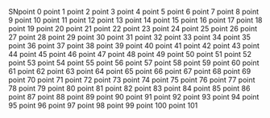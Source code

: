 SNpoint 0
point 1
point 2
point 3
point 4
point 5
point 6
point 7
point 8
point 9
point 10
point 11
point 12
point 13
point 14
point 15
point 16
point 17
point 18
point 19
point 20
point 21
point 22
point 23
point 24
point 25
point 26
point 27
point 28
point 29
point 30
point 31
point 32
point 33
point 34
point 35
point 36
point 37
point 38
point 39
point 40
point 41
point 42
point 43
point 44
point 45
point 46
point 47
point 48
point 49
point 50
point 51
point 52
point 53
point 54
point 55
point 56
point 57
point 58
point 59
point 60
point 61
point 62
point 63
point 64
point 65
point 66
point 67
point 68
point 69
point 70
point 71
point 72
point 73
point 74
point 75
point 76
point 77
point 78
point 79
point 80
point 81
point 82
point 83
point 84
point 85
point 86
point 87
point 88
point 89
point 90
point 91
point 92
point 93
point 94
point 95
point 96
point 97
point 98
point 99
point 100
point 101

